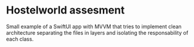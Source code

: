 # Hostelworld assesment

Small example of a SwiftUI app with MVVM that tries to implement clean architecture separating the files in layers and isolating the responsability of each class.
